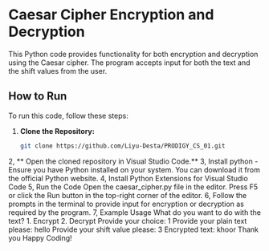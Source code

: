 # Caesar Cipher Encryption and Decryption

This Python code provides functionality for both encryption and decryption using the Caesar cipher. The program accepts input for both the text and the shift values from the user.

## How to Run

To run this code, follow these steps:

1. **Clone the Repository:**
   ```sh
   git clone https://github.com/Liyu-Desta/PRODIGY_CS_01.git
2, ** Open the cloned repository in Visual Studio Code.**
3, Install python 
    - Ensure you have Python installed on your system. You can download it from the official Python website.
4, Install Python Extensions for Visual Studio Code
5, Run the Code
    Open the caesar_cipher.py file in the editor.
    Press F5 or click the Run button in the top-right corner of the editor.
6, Follow the prompts in the terminal to provide input for encryption or decryption as required by the program.
7, Example Usage
    What do you want to do with the text?
    1. Encrypt
    2. Decrypt
    Provide your choice: 1
    Provide your plain text please: hello
    Provide your shift value please: 3
    Encrypted text: khoor
Thank you
Happy Coding!
